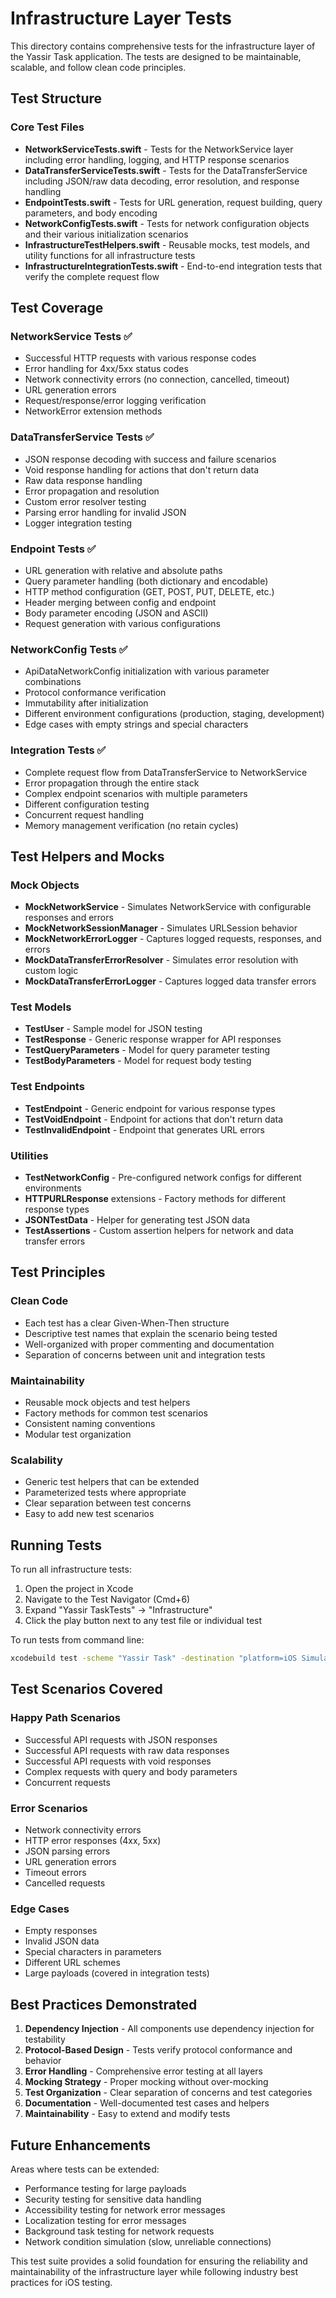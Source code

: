 # Infrastructure Layer Tests

This directory contains comprehensive tests for the infrastructure layer of the Yassir Task application. The tests are designed to be maintainable, scalable, and follow clean code principles.

## Test Structure

### Core Test Files

- **NetworkServiceTests.swift** - Tests for the NetworkService layer including error handling, logging, and HTTP response scenarios
- **DataTransferServiceTests.swift** - Tests for the DataTransferService including JSON/raw data decoding, error resolution, and response handling
- **EndpointTests.swift** - Tests for URL generation, request building, query parameters, and body encoding
- **NetworkConfigTests.swift** - Tests for network configuration objects and their various initialization scenarios
- **InfrastructureTestHelpers.swift** - Reusable mocks, test models, and utility functions for all infrastructure tests
- **InfrastructureIntegrationTests.swift** - End-to-end integration tests that verify the complete request flow

## Test Coverage

### NetworkService Tests ✅
- Successful HTTP requests with various response codes
- Error handling for 4xx/5xx status codes
- Network connectivity errors (no connection, cancelled, timeout)
- URL generation errors
- Request/response/error logging verification
- NetworkError extension methods

### DataTransferService Tests ✅
- JSON response decoding with success and failure scenarios
- Void response handling for actions that don't return data
- Raw data response handling
- Error propagation and resolution
- Custom error resolver testing
- Parsing error handling for invalid JSON
- Logger integration testing

### Endpoint Tests ✅
- URL generation with relative and absolute paths
- Query parameter handling (both dictionary and encodable)
- HTTP method configuration (GET, POST, PUT, DELETE, etc.)
- Header merging between config and endpoint
- Body parameter encoding (JSON and ASCII)
- Request generation with various configurations

### NetworkConfig Tests ✅
- ApiDataNetworkConfig initialization with various parameter combinations
- Protocol conformance verification
- Immutability after initialization
- Different environment configurations (production, staging, development)
- Edge cases with empty strings and special characters

### Integration Tests ✅
- Complete request flow from DataTransferService to NetworkService
- Error propagation through the entire stack
- Complex endpoint scenarios with multiple parameters
- Different configuration testing
- Concurrent request handling
- Memory management verification (no retain cycles)

## Test Helpers and Mocks

### Mock Objects
- **MockNetworkService** - Simulates NetworkService with configurable responses and errors
- **MockNetworkSessionManager** - Simulates URLSession behavior
- **MockNetworkErrorLogger** - Captures logged requests, responses, and errors
- **MockDataTransferErrorResolver** - Simulates error resolution with custom logic
- **MockDataTransferErrorLogger** - Captures logged data transfer errors

### Test Models
- **TestUser** - Sample model for JSON testing
- **TestResponse<T>** - Generic response wrapper for API responses
- **TestQueryParameters** - Model for query parameter testing
- **TestBodyParameters** - Model for request body testing

### Test Endpoints
- **TestEndpoint<T>** - Generic endpoint for various response types
- **TestVoidEndpoint** - Endpoint for actions that don't return data
- **TestInvalidEndpoint** - Endpoint that generates URL errors

### Utilities
- **TestNetworkConfig** - Pre-configured network configs for different environments
- **HTTPURLResponse** extensions - Factory methods for different response types
- **JSONTestData** - Helper for generating test JSON data
- **TestAssertions** - Custom assertion helpers for network and data transfer errors

## Test Principles

### Clean Code
- Each test has a clear Given-When-Then structure
- Descriptive test names that explain the scenario being tested
- Well-organized with proper commenting and documentation
- Separation of concerns between unit and integration tests

### Maintainability
- Reusable mock objects and test helpers
- Factory methods for common test scenarios
- Consistent naming conventions
- Modular test organization

### Scalability
- Generic test helpers that can be extended
- Parameterized tests where appropriate
- Clear separation between test concerns
- Easy to add new test scenarios

## Running Tests

To run all infrastructure tests:
1. Open the project in Xcode
2. Navigate to the Test Navigator (Cmd+6)
3. Expand "Yassir TaskTests" → "Infrastructure"
4. Click the play button next to any test file or individual test

To run tests from command line:
```bash
xcodebuild test -scheme "Yassir Task" -destination "platform=iOS Simulator,name=iPhone 15"
```

## Test Scenarios Covered

### Happy Path Scenarios
- Successful API requests with JSON responses
- Successful API requests with raw data responses
- Successful API requests with void responses
- Complex requests with query and body parameters
- Concurrent requests

### Error Scenarios
- Network connectivity errors
- HTTP error responses (4xx, 5xx)
- JSON parsing errors
- URL generation errors
- Timeout errors
- Cancelled requests

### Edge Cases
- Empty responses
- Invalid JSON data
- Special characters in parameters
- Different URL schemes
- Large payloads (covered in integration tests)

## Best Practices Demonstrated

1. **Dependency Injection** - All components use dependency injection for testability
2. **Protocol-Based Design** - Tests verify protocol conformance and behavior
3. **Error Handling** - Comprehensive error testing at all layers
4. **Mocking Strategy** - Proper mocking without over-mocking
5. **Test Organization** - Clear separation of concerns and test categories
6. **Documentation** - Well-documented test cases and helpers
7. **Maintainability** - Easy to extend and modify tests

## Future Enhancements

Areas where tests can be extended:
- Performance testing for large payloads
- Security testing for sensitive data handling
- Accessibility testing for network error messages
- Localization testing for error messages
- Background task testing for network requests
- Network condition simulation (slow, unreliable connections)

This test suite provides a solid foundation for ensuring the reliability and maintainability of the infrastructure layer while following industry best practices for iOS testing.
